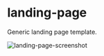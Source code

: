 # landing-page

Generic landing page template.

![landing-page-screenshot](https://github.com/finnian-smith/landing-page/assets/57259205/21afe2b7-68c0-4372-a4b4-a5a9f498eddc)
